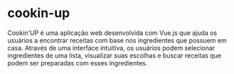 # cookin-up
Cookin'UP é uma aplicação web desenvolvida com Vue.js que ajuda os usuários a encontrar receitas com base nos ingredientes que possuem em casa. Através de uma interface intuitiva, os usuários podem selecionar ingredientes de uma lista, visualizar suas escolhas e buscar receitas que podem ser preparadas com esses ingredientes.
